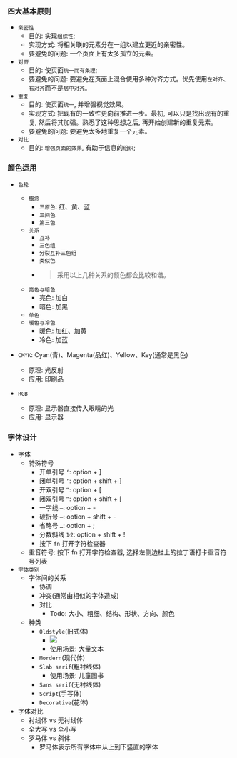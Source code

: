 ### 四大基本原则

* `亲密性`
  * 目的: 实现`组织性`;
  * 实现方式: 将相关联的元素分在一组以建立更近的亲密性。
  * 要避免的问题: 一个页面上有太多孤立的元素。
* `对齐`
  * 目的: 使页面`统一而有条理`;
  * 要避免的问题: 要避免在页面上混合使用多种对齐方式。优先使用`左对齐`、`右对齐`而不是`居中对齐`。
* `重复`
  * 目的: 使页面`统一`, 并增强视觉效果。
  * 实现方式: 把现有的一致性更向前推进一步。最初, 可以只是找出现有的重复, 然后将其加强。熟悉了这种思想之后, 再开始创建新的重复元素。
  * 要避免的问题: 要避免太多地重复一个元素。
* `对比`
  * 目的: `增强页面的效果`, 有助于信息的`组织`;

### 颜色运用

* `色轮`
  * `概念`
    * `三原色`: 红、黄、蓝
    * `三间色`
    * `第三色`
  * `关系`
    * `互补`
    * `三色组`
    * `分裂互补三色组`
    * `类似色`
    * > 采用以上几种关系的颜色都会比较和谐。
  * `亮色与暗色`
    * 亮色: 加白
    * 暗色: 加黑
  * `单色`
  * `暖色与冷色`
    * 暖色: 加红、加黄
    * 冷色: 加蓝

* `CMYK`: Cyan(青)、Magenta(品红)、Yellow、Key(通常是黑色)
  * 原理: 光反射
  * 应用: 印刷品
* `RGB`
  * 原理: 显示器直接传入眼睛的光
  * 应用: 显示器

### 字体设计

* 字体
  * 特殊符号
    * 开单引号 `‘`: option + ]
    * 闭单引号 `’`: option + shift + ]
    * 开双引号 `“`: option + [
    * 闭双引号 `”`: option + shift + [
    * 一字线 `–`: option + -
    * 破折号 `—`: option + shift + -
    * 省略号 `…`: option + ;
    * 分数斜线 `1⁄2`: option + shift + !
    * 按下 `fn` 打开字符检查器
  * 重音符号: 按下 fn 打开字符检查器, 选择左侧边栏上的拉丁语打卡重音符号列表
* `字体类别`
  * 字体间的关系
    * 协调
    * 冲突(通常由相似的字体造成)
    * 对比
      * Todo: 大小、粗细、结构、形状、方向、颜色
  * 种类
    * `Oldstyle`(旧式体)
      * ![](http://with.muyunyun.cn/af9d00410581710e48fdd2b4854c84b5.jpg)
      * 使用场景: 大量文本
    * `Mordern`(现代体)
    * `Slab serif`(粗衬线体)
      * 使用场景: 儿童图书
    * `Sans serif`(无衬线体)
    * `Script`(手写体)
    * `Decorative`(花体)
* 字体对比
  * 衬线体 vs 无衬线体
  * 全大写 vs 全小写
  * 罗马体 vs 斜体
    * 罗马体表示所有字体中从上到下竖直的字体

